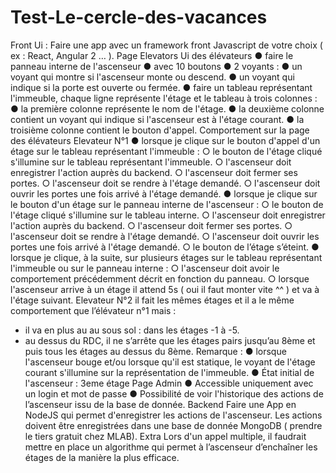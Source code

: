 # Test-Le-cercle-des-vacances

Front
Ui​ ​:
Faire une app avec un framework front Javascript de votre choix ( ex : React, Angular 2 … ).
Page Elevators
Ui des élévateurs
● faire le panneau interne de l'ascenseur
● avec 10 boutons
● 2 voyants :
● un voyant qui montre si l'ascenseur monte ou descend.
● un voyant qui indique si la porte est ouverte ou fermée.
● faire un tableau représentant l'immeuble, chaque ligne représente l'étage et le
tableau à trois colonnes :
● la première colonne représente le nom de l'étage.
● la deuxième colonne contient un voyant qui indique si l'ascenseur est à
l'étage courant.
● la troisième colonne contient le bouton d'appel.
Comportement sur la page des élévateurs
Elevateur N°1
● lorsque je clique sur le bouton d'appel d'un étage sur le tableau représentant
l'immeuble :
○ le bouton de l'étage cliqué s'illumine sur le tableau représentant l'immeuble.
○ l'ascenseur doit enregistrer l'action auprès du backend.
○ l'ascenseur doit fermer ses portes.
○ l'ascenseur doit se rendre à l'étage demandé.
○ l'ascenseur doit ouvrir les portes une fois arrivé à l'étage demandé.
● lorsque je clique sur le bouton d'un étage sur le panneau interne de l'ascenseur :
○ le bouton de l'étage cliqué s'illumine sur le tableau interne.
○ l'ascenseur doit enregistrer l'action auprès du backend.
○ l'ascenseur doit fermer ses portes.
○ l'ascenseur doit se rendre à l'étage demandé.
○ l'ascenseur doit ouvrir les portes une fois arrivé à l'étage demandé.
○ le bouton de l’étage s’éteint.
● lorsque je clique, à la suite, sur plusieurs étages sur le tableau représentant
l'immeuble ou sur le panneau interne :
○ l'ascenseur doit avoir le comportement précédemment décrit en fonction du
panneau.
○ lorsque l'ascenseur arrive à un étage il attend 5s ( oui il faut monter vite ^^ )
et va à l'étage suivant.
Elevateur N°2
il fait les mêmes étages et il a le même comportement que l’élévateur n°1 mais :
- il va en plus au au sous sol : dans les étages -1 à -5.
- au dessus du RDC, il ne s’arrête que les étages pairs jusqu’au 8ème et puis tous les
étages au dessus du 8ème.
Remarque :
● lorsque l'ascenseur bouge et/ou lorsque qu'il est statique, le voyant de l'étage
courant s'illumine sur la représentation de l'immeuble.
● État initial de l'ascenseur : 3eme étage
Page Admin
● Accessible uniquement avec un login et mot de passe
● Possibilité de voir l'historique des actions de l’ascenseur issu de la base de donnée.
Backend
Faire une App en NodeJS qui permet d'enregistrer les actions de l'ascenseur. Les actions
doivent être enregistrées dans une base de donnée MongoDB ( prendre le tiers gratuit chez
MLAB).
Extra
Lors d'un appel multiple, il faudrait mettre en place un algorithme qui permet à l’ascenseur
d’enchaîner les étages de la manière la plus efficace.
